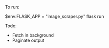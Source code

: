 To run:

\$env:FLASK_APP = "image_scraper.py"
flask run

Todo:

- Fetch in background
- Paginate output
